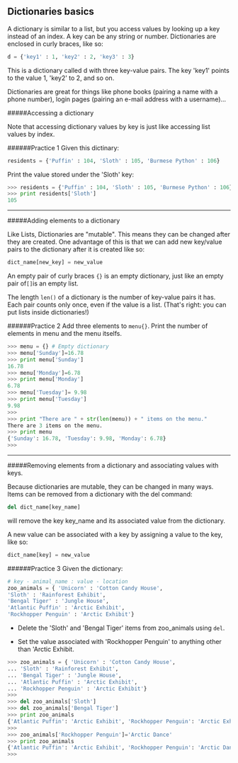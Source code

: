 ## Dictionaries basics

A dictionary is similar to a list, but you access values by looking up a key instead of an index. A key can be any string or number. Dictionaries are enclosed in curly braces, like so:
```python
d = {'key1' : 1, 'key2' : 2, 'key3' : 3}
```
This is a dictionary called d with three key-value pairs. The key 'key1' points to the value 1, 'key2' to 2, and so on.

Dictionaries are great for things like phone books (pairing a name with a phone number), login pages (pairing an e-mail address with a username)...

#####Accessing a dictionary

Note that accessing dictionary values by key is just like accessing list values by index.

######Practice 1
Given this dictinary:
```python
residents = {'Puffin' : 104, 'Sloth' : 105, 'Burmese Python' : 106}
```
Print the value stored under the 'Sloth' key:
```python
>>> residents = {'Puffin' : 104, 'Sloth' : 105, 'Burmese Python' : 106}
>>> print residents['Sloth']
105

```
---

#####Adding elements to a dictionary

Like Lists, Dictionaries are "mutable". This means they can be changed after they are created. One advantage of this is that we can add new key/value pairs to the dictionary after it is created like so:
```python
dict_name[new_key] = new_value
```
An empty pair of curly braces `{}` is an empty dictionary, just like an empty pair of` [] `is an empty list.

The length `len()` of a dictionary is the number of key-value pairs it has. Each pair counts only once, even if the value is a list. (That's right: you can put lists inside dictionaries!)

######Practice 2
Add three elements to `menu{}`.
Print the number of elements in menu and the menu itselfs.
```python
>>> menu = {} # Empty dictionary
>>> menu['Sunday']=16.78
>>> print menu['Sunday']
16.78
>>> menu['Monday']=6.78
>>> print menu['Monday']
6.78
>>> menu['Tuesday']= 9.98
>>> print menu['Tuesday']
9.98
>>>
>>> print "There are " + str(len(menu)) + " items on the menu."
There are 3 items on the menu.
>>> print menu
{'Sunday': 16.78, 'Tuesday': 9.98, 'Monday': 6.78}
>>>
```
---
#####Removing elements from a dictionary and associating values with keys.

Because dictionaries are mutable, they can be changed in many ways. Items can be removed from a dictionary with the del command:
```python
del dict_name[key_name]
```
will remove the key key_name and its associated value from the dictionary.

A new value can be associated with a key by assigning a value to the key, like so:
```python
dict_name[key] = new_value
```

######Practice 3
Given the dictionary:
```python
# key - animal_name : value - location
zoo_animals = { 'Unicorn' : 'Cotton Candy House',
'Sloth' : 'Rainforest Exhibit',
'Bengal Tiger' : 'Jungle House',
'Atlantic Puffin' : 'Arctic Exhibit',
'Rockhopper Penguin' : 'Arctic Exhibit'}
```
- Delete the 'Sloth' and 'Bengal Tiger' items from zoo_animals using `del`.

- Set the value associated with 'Rockhopper Penguin' to anything other than 'Arctic Exhibit.

```python
>>> zoo_animals = { 'Unicorn' : 'Cotton Candy House',
... 'Sloth' : 'Rainforest Exhibit',
... 'Bengal Tiger' : 'Jungle House',
... 'Atlantic Puffin' : 'Arctic Exhibit',
... 'Rockhopper Penguin' : 'Arctic Exhibit'}
>>>
>>> del zoo_animals['Sloth']
>>> del zoo_animals['Bengal Tiger']
>>> print zoo_animals
{'Atlantic Puffin': 'Arctic Exhibit', 'Rockhopper Penguin': 'Arctic Exhibit', 'Unicorn': 'Cotton Candy House'}
>>>
>>> zoo_animals['Rockhopper Penguin']='Arctic Dance'
>>> print zoo_animals
{'Atlantic Puffin': 'Arctic Exhibit', 'Rockhopper Penguin': 'Arctic Dance', 'Unicorn': 'Cotton Candy House'}
>>>

```


